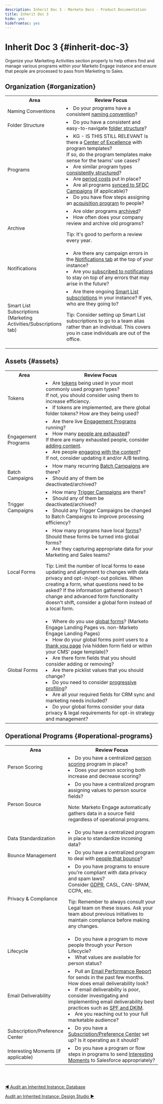 ```yaml
---
description: Inherit Doc 3 - Marketo Docs - Product Documentation
title: Inherit Doc 3
hide: yes
hidefromtoc: yes
---
```

# Inherit Doc 3 {#inherit-doc-3}

Organize your Marketing Activities section properly to help others find and manage various programs within your Marketo Engage instance and ensure that people are processed to pass from Marketing to Sales.

## Organization {#organization}

<table style="table-layout:auto"> 
 <tbody> 
  <tr> 
   <th style="width:25%">Area</th> 
   <th>Review Focus</th>
  </tr> 
  <tr> 
   <td>Naming Conventions</td> 
   <td><li>Do your programs have a consistent <a href="/help/marketo/product-docs/core-marketo-concepts/programs/working-with-programs/best-practice-how-to-organize-your-programs.md#naming-schemes" target="_blank">naming convention</a>?</li></td>
  </tr>
  <tr> 
   <td>Folder Structure</td> 
   <td><li>Do you have a consistent and easy-to-navigate <a href="/help/marketo/product-docs/core-marketo-concepts/programs/working-with-programs/best-practice-how-to-organize-your-programs.md#folders" target="_blank">folder structure</a>?</li></td>
  </tr>
  <tr> 
   <td>Programs</td> 
   <td><li>KG - IS THIS STILL RELEVANT Is there a <a href="https://business.adobe.com/blog/perspectives/center-of-excellence-top-10-questions-to-ask-yourself" target="_blank">Center of Excellence</a> with program templates? 
   <br/>If so, do the program templates make sense for the teams' use cases?</li>
<li>Are similar program types <a href="/help/marketo/product-docs/core-marketo-concepts/programs/working-with-programs/best-practice-how-to-organize-your-programs.md" target="_blank">consistently structured</a>?</li>
<li>Are <a href="/help/marketo/product-docs/core-marketo-concepts/programs/working-with-programs/understanding-period-costs.md" target="_blank">period costs</a> put in place?</li>
<li>Are all programs <a href="/help/marketo/product-docs/crm-sync/salesforce-sync/sfdc-sync-details/how-to-match-program-statuses-and-salesforce-campaign-statuses-prior-to-sync.md" target="_blank">synced to SFDC Campaigns</a> (if applicable)?</li>
<li>Do you have flow steps assigning an <a href="/help/marketo/product-docs/core-marketo-concepts/programs/creating-programs/understanding-program-membership.md#acquisition-program" target="_blank">acquisition program</a> to people?</li></td>
  </tr>
  <tr> 
   <td>Archive</td> 
   <td><li>Are older programs <a href="/help/marketo/product-docs/core-marketo-concepts/miscellaneous/understanding-folders.md#archive-a-folder" target="_blank">archived</a>?</li>
<li>How often does your company review and archive old programs?</li>
<p>Tip: It's good to perform a review every year.</td>
  </tr>
  <tr> 
   <td>Notifications</td> 
   <td><li>Are there any campaign errors in the <a href="/help/marketo/product-docs/core-marketo-concepts/miscellaneous/understanding-notifications/notification-types.md" target="_blank">Notifications tab</a> at the top of your instance?</li>
<li>Are you <a href="/help/marketo/product-docs/core-marketo-concepts/miscellaneous/understanding-notifications.md#subscribe-to-notifications" target="_blank">subscribed to notifications</a> to stay on top of any errors that may arise in the future?</li></td>
  </tr>
  <tr> 
   <td>Smart List Subscriptions 
   <br/>(Marketing Activities/Subscriptions tab)</td> 
   <td><li>Are there ongoing <a href="/help/marketo/product-docs/reporting/basic-reporting/report-subscriptions/subscribe-to-a-smart-list.md" target="_blank">Smart List subscriptions</a> in your instance? If yes, who are they going to?</li>
<p>Tip: Consider setting up Smart List subscriptions to go to a team alias rather than an individual. This covers you in case individuals are out of the office.</td>
  </tr>
 </tbody> 
</table>

## Assets {#assets}

<table style="table-layout:auto"> 
 <tbody> 
  <tr> 
   <th style="width:25%">Area</th> 
   <th>Review Focus</th>
  </tr> 
  <tr> 
   <td>Tokens</td> 
   <td><li>Are <a href="/help/marketo/product-docs/core-marketo-concepts/programs/tokens/understanding-my-tokens-in-a-program.md" target="_blank">tokens</a> being used in your most commonly used program types? 
   <br/>If not, you should consider using them to increase efficiency.</li>
<li>If tokens are implemented, are there global folder tokens? How are they being used?</li></td>
  </tr>
  <tr> 
   <td>Engagement Programs</td> 
   <td><li>Are there live <a href="/help/marketo/product-docs/email-marketing/drip-nurturing/creating-an-engagement-program/understanding-engagement-programs.md" target="_blank">Engagement Programs</a> running?</li>
<li>How many <a href="/help/marketo/product-docs/email-marketing/drip-nurturing/using-engagement-programs/people-who-have-exhausted-content.md" target="_blank">people are exhausted</a>? 
<br/>If there are many exhausted people, consider <a href="/help/marketo/product-docs/email-marketing/drip-nurturing/creating-an-engagement-program/add-content-to-a-stream.md" target="_blank">adding content</a>.</li>
<li>Are people <a href="/help/marketo/product-docs/email-marketing/drip-nurturing/reports-and-notifications/engagement-stream-performance-report.md" target="_blank">engaging with the content</a>? 
<br/>If not, consider updating it and/or A/B testing.</li></td>
  </tr>
  <tr> 
   <td>Batch Campaigns</td> 
   <td><li>How many recurring <a href="/help/marketo/product-docs/core-marketo-concepts/smart-campaigns/creating-a-smart-campaign/understanding-batch-and-trigger-smart-campaigns.md#batch-campaign" target="_blank">Batch Campaigns</a> are there?</li>
<li>Should any of them be deactivated/archived?</li></td>
  </tr>
   <tr> 
   <td>Trigger Campaigns</td> 
   <td><li>How many <a href="/help/marketo/product-docs/core-marketo-concepts/smart-campaigns/creating-a-smart-campaign/understanding-batch-and-trigger-smart-campaigns.md#trigger-campaign" target="_blank">Trigger Campaigns</a> are there?</li>
<li>Should any of them be deactivated/archived?</li>
<li>Should any Trigger Campaigns be changed to Batch Campaigns to improve processing efficiency?</li></td>
  </tr>
  <tr>
   <td>Local Forms</td> 
   <td><li>How many programs have local <a href="/help/marketo/product-docs/demand-generation/forms/creating-a-form/create-a-form.md" target="_blank">forms</a>? Should these forms be turned into global forms?</li>
<li>Are they capturing appropriate data for your Marketing and Sales teams?</li>
<p>Tip: Limit the number of local forms to ease updating and alignment to changes with data privacy and opt-in/opt-out policies. When creating a form, what questions need to be asked? If the information gathered doesn't change and advanced form functionality doesn't shift, consider a global form instead of a local form.</td>
  </tr>
  <tr> 
   <td>Global Forms</td> 
   <td><li>Where do you use <a href="/help/marketo/product-docs/administration/settings/global-form-validation-rules.md" target="_blank">global forms</a>? (Marketo Engage Landing Pages vs. non-Marketo Engage Landing Pages)</li>
<li>How do your global forms point users to a <a href="/help/marketo/product-docs/demand-generation/forms/creating-a-form/set-a-form-thank-you-page.md" target="_blank">thank you page</a> (via hidden form field or within your CMS' page template)?</li>
<li>Are there form fields that you should consider adding or removing?</li>
<li>Are there picklist values that you should change?</li>
<li>Do you need to consider <a href="/help/marketo/product-docs/demand-generation/forms/form-actions/configure-form-progressive-profiling.md" target="_blank">progressive profiling</a>?</li>
<li>Are all your required fields for CRM sync and marketing needs included?</li>
<li>Do your global forms consider your data privacy & legal requirements for opt-in strategy and management?</li></td>
  </tr>
 </tbody> 
</table>

## Operational Programs {#operational-programs}

<table style="table-layout:auto"> 
 <tbody> 
  <tr> 
   <th style="width:25%">Area</th> 
   <th>Review Focus</th>
  </tr> 
  <tr> 
   <td>Person Scoring</td> 
   <td><li>Do you have a centralized <a href="/help/marketo/getting-started/quick-wins/simple-scoring.md" target="_blank">person scoring</a> program in place?</li>
<li>Does your person scoring both increase and decrease scoring?</li></td>
  </tr>
  <tr> 
   <td>Person Source</td> 
   <td><li>Do you have a centralized program assigning values to person source fields?</li>
<p>Note: Marketo Engage automatically gathers data in a source field regardless of operational programs.</td>
  </tr>
  <tr> 
   <td>Data Standardization</td> 
   <td><li>Do you have a centralized program in place to standardize incoming data?</li></td>
  </tr>
  <tr> 
   <td>Bounce Management</td> 
   <td><li>Do you have a centralized program to deal with <a href="https://nation.marketo.com/t5/product-blogs/data-management-best-practices-resources-for-managing-bounces/ba-p/243512" target="_blank">people that bounce</a>?</li></td>
  </tr>
  <tr> 
   <td>Privacy & Compliance</td> 
   <td><li>Do you have programs to ensure you're compliant with data privacy and spam laws? 
   <br/>Consider <a href="https://business.adobe.com/resources/ebooks/the-gdpr-and-the-marketer.html" target="_blank">GDPR</a>, CASL, CAN-SPAM, CCPA, etc.</li>
<p>Tip: Remember to always consult your Legal team on these issues. Ask your team about previous initiatives to maintain compliance before making any changes.</td>
  </tr>
  <tr> 
   <td>Lifecycle</td> 
   <td><li>Do you have a program to move people through your Person Lifecycle?</li>
<li>What values are available for person status?</li></td>
  </tr>
  <tr> 
   <td>Email Deliverability</td> 
   <td><li>Pull an <a href="/help/marketo/product-docs/email-marketing/email-programs/email-program-data/email-performance-report.md" target="_blank">Email Performance Report</a> for sends in the past few months. How does email deliverability look?</li>
<li>If email deliverability is poor, consider investigating and implementing email deliverability best practices such as <a href="/help/marketo/product-docs/email-marketing/deliverability/set-up-spf-and-dkim-for-your-email-deliverability.md" target="_blank">SPF and DKIM</a>.</li>
<li>Are you reaching out to your full marketable audience?</li></td>
  </tr>
  <tr> 
   <td>Subscription/Preference Center</td> 
   <td><li>Do you have a <a href="https://experienceleague.adobe.com/docs/marketo-learn/tutorials/lead-and-data-management/subscription-center-watch.html" target="_blank">Subscription/Preference Center</a> set up? Is it operating as it should?</li></td>
  </tr>
  <tr> 
   <td>Interesting Moments (if applicable)</td> 
   <td><li>Do you have a program or flow steps in programs to send <a href="/help/marketo/product-docs/marketo-sales-insight/msi-for-salesforce/features/tabs-in-the-msi-panel/interesting-moments/interesting-moments-overview.md" target="_blank">Interesting Moments</a> to Salesforce appropriately?</li></td>
  </tr>
 </tbody> 
</table>

<br>&nbsp;

[◄ Audit an Inherited Instance: Database](/help/marketo/getting-started/inheriting-a-marketo-instance/new-inherit-doc-2.md)

[Audit an Inherited Instance: Design Studio ►](/help/marketo/getting-started/inheriting-a-marketo-instance/new-inherit-doc-4.md)
